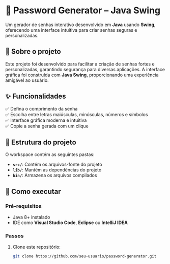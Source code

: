 # 🔐 Password Generator – Java Swing  

Um gerador de senhas interativo desenvolvido em **Java** usando **Swing**, oferecendo uma interface intuitiva para criar senhas seguras e personalizadas.

## 📜 Sobre o projeto  
Este projeto foi desenvolvido para facilitar a criação de senhas fortes e personalizadas, garantindo segurança para diversas aplicações. A interface gráfica foi construída com **Java Swing**, proporcionando uma experiência amigável ao usuário.

## ✨ Funcionalidades  
✅ Defina o comprimento da senha  
✅ Escolha entre letras maiúsculas, minúsculas, números e símbolos  
✅ Interface gráfica moderna e intuitiva  
✅ Copie a senha gerada com um clique  

## 📂 Estrutura do projeto  

O workspace contém as seguintes pastas:  
- **`src/`**: Contém os arquivos-fonte do projeto  
- **`lib/`**: Mantém as dependências do projeto  
- **`bin/`**: Armazena os arquivos compilados  

## 🚀 Como executar  

### Pré-requisitos  
- Java 8+ instalado  
- IDE como **Visual Studio Code**, **Eclipse** ou **IntelliJ IDEA**  

### Passos  
1. Clone este repositório:  
   ```sh
   git clone https://github.com/seu-usuario/password-generator.git

